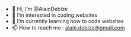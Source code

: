 - 👋 Hi, I’m @AlainDebize
- 👀 I’m interested in coding websites
- 🌱 I’m currently learning how to code websites
- 📫 How to reach me : alain.debize@gmail.com

<!---
AlainDebize/AlainDebize is a ✨ special ✨ repository because its `README.md` (this file) appears on your GitHub profile.
You can click the Preview link to take a look at your changes.
--->
